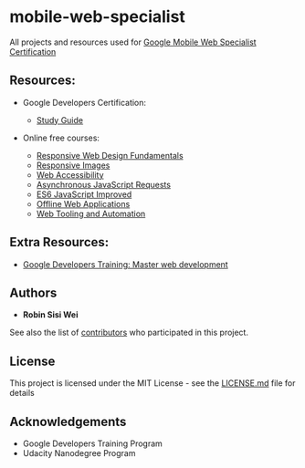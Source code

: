 # mobile-web-specialist
All projects and resources used for [Google Mobile Web Specialist Certification](https://app.trueability.com/google-certifications/mobile-web-specialist)

## Resources:
* Google Developers Certification:
  * [Study Guide](https://developers.google.com/training/certification/mobile-web-specialist/StudyGuide_MobileWebSpecialist.pdf)

* Online free courses:
  * [Responsive Web Design Fundamentals](https://www.udacity.com/course/responsive-web-design-fundamentals--ud893)
  * [Responsive Images](https://www.udacity.com/course/responsive-images--ud882)
  * [Web Accessibility](https://www.udacity.com/course/web-accessibility--ud891)
  * [Asynchronous JavaScript Requests](https://www.udacity.com/course/asynchronous-javascript-requests--ud109)
  * [ES6 JavaScript Improved](https://www.udacity.com/course/es6-javascript-improved--ud356)
  * [Offline Web Applications](https://www.udacity.com/course/offline-web-applications--ud899)
  * [Web Tooling and Automation](https://www.udacity.com/course/web-tooling-automation--ud892)

## Extra Resources:
* [Google Developers Training: Master web development](https://developers.google.com/training/web/)

## Authors
* **Robin Sisi Wei**

See also the list of [contributors](https://github.com/robinsswei/mobile-web-specialist/contributors) who participated in this project.

## License
This project is licensed under the MIT License - see the [LICENSE.md](LICENSE.md) file for details

## Acknowledgements
* Google Developers Training Program
* Udacity Nanodegree Program

